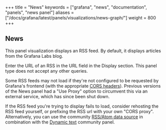 +++
title = "News"
keywords = ["grafana", "news", "documentation", "panels", "news panel"]
aliases = ["/docs/grafana/latest/panels/visualizations/news-graph/"]
weight = 800
+++

## News

This panel visualization displays an RSS feed. By default, it displays articles from the Grafana Labs blog.

Enter the URL of an RSS in the URL field in the Display section. This panel type does not accept any other queries.

Some RSS feeds may not load if they're not configured to be requested by Grafana's frontend (with the appropriate [CORS headers](https://developer.mozilla.org/en-US/docs/Web/HTTP/CORS)). Previous versions of the News panel had a "Use Proxy" option to circumvent this via an external service, which has since been shut down.

If the RSS feed you're trying to display fails to load, consider rehosting the RSS feed yourself, or prefixing the RSS url with your own "CORS proxy". Alternatively, you can use the community [RSS/Atom data source](https://grafana.com/grafana/plugins/volkovlabs-rss-datasource/) in combination with the [Dynamic text](https://grafana.com/grafana/plugins/marcusolsson-dynamictext-panel/) community panel.
